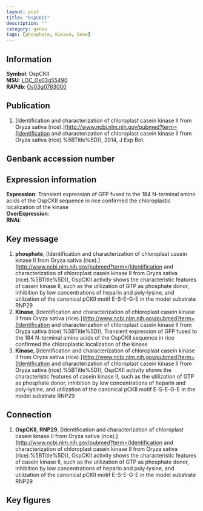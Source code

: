 ```yaml
---
layout: post
title: "OspCKII"
description: ""
category: genes
tags: [phosphate, Kinase, Gene]
---
```


## Information
__Symbol__: OspCKII  
__MSU__: [LOC_Os03g55490](http://rice.plantbiology.msu.edu/cgi-bin/ORF_infopage.cgi?orf=LOC_Os03g55490)  
__RAPdb__: [Os03g0763000](http://rapdb.dna.affrc.go.jp/viewer/gbrowse_details/irgsp1?name=Os03g0763000)  

## Publication
1. [Identification and characterization of chloroplast casein kinase II from Oryza sativa (rice).](http://www.ncbi.nlm.nih.gov/pubmed?term=(Identification and characterization of chloroplast casein kinase II from Oryza sativa (rice).%5BTitle%5D)), 2014, J Exp Bot.

## Genbank accession number

## Expression information
__Expression__: Transient expression of GFP fused to the 184 N-terminal amino acids of the OspCKII sequence in rice confirmed the chloroplastic localization of the kinase  
__OverExpression__:  
__RNAi__:  

## Key message
1. __phosphate__, [Identification and characterization of chloroplast casein kinase II from Oryza sativa (rice).](http://www.ncbi.nlm.nih.gov/pubmed?term=(Identification and characterization of chloroplast casein kinase II from Oryza sativa (rice).%5BTitle%5D)),  OspCKII activity shows the characteristic features of casein kinase II, such as the utilization of GTP as phosphate donor, inhibition by low concentrations of heparin and poly-lysine, and utilization of the canonical pCKII motif E-S-E-G-E in the model substrate RNP29
2. __Kinase__, [Identification and characterization of chloroplast casein kinase II from Oryza sativa (rice).](http://www.ncbi.nlm.nih.gov/pubmed?term=(Identification and characterization of chloroplast casein kinase II from Oryza sativa (rice).%5BTitle%5D)),  Transient expression of GFP fused to the 184 N-terminal amino acids of the OspCKII sequence in rice confirmed the chloroplastic localization of the kinase
3. __Kinase__, [Identification and characterization of chloroplast casein kinase II from Oryza sativa (rice).](http://www.ncbi.nlm.nih.gov/pubmed?term=(Identification and characterization of chloroplast casein kinase II from Oryza sativa (rice).%5BTitle%5D)),  OspCKII activity shows the characteristic features of casein kinase II, such as the utilization of GTP as phosphate donor, inhibition by low concentrations of heparin and poly-lysine, and utilization of the canonical pCKII motif E-S-E-G-E in the model substrate RNP29

## Connection
1. __OspCKII__, __RNP29__, [Identification and characterization of chloroplast casein kinase II from Oryza sativa (rice).](http://www.ncbi.nlm.nih.gov/pubmed?term=(Identification and characterization of chloroplast casein kinase II from Oryza sativa (rice).%5BTitle%5D)),  OspCKII activity shows the characteristic features of casein kinase II, such as the utilization of GTP as phosphate donor, inhibition by low concentrations of heparin and poly-lysine, and utilization of the canonical pCKII motif E-S-E-G-E in the model substrate RNP29

## Key figures


